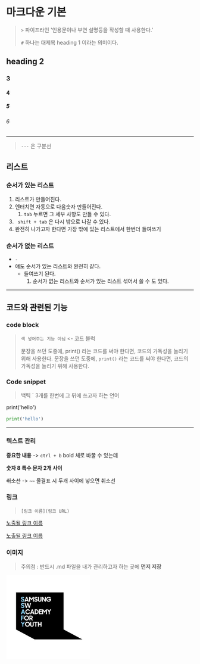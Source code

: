 # 마크다운 기본

> `>` 파이프라인 '인용문이나 부연 설명등을 작성할 때 사용한다.'
> 
> `#` 하나는 대제목 heading 1 이라는 의미이다.

## heading 2

### 3

#### 4

##### 5

###### 6

---

> `---` 은 구분선

## 리스트

### 순서가 있는 리스트

1. 리스트가 만들어진다.
2. 엔터치면 자동으로 다음숫자 만들어진다.
   1. `tab` 누르면 그 세부 사항도 만들 수 있다.
3. ` shift + tab` 은 다시 밖으로 나갈 수 있다.
4. 완전히 나가고자 한다면 가장 밖에 있는 리스트에서 한번더 들여쓰기

### 순서가 없는 리스트

- `-` 
- 얘도 순서가 있는 리스트와 완전히 같다.
  - 들여쓰기 된다.
    1. 순서가 없는 리스트와 순서가 있는 리스트 섞어서 쓸 수 도 있다.

---

## 코드와 관련된 기능

### code block

> `색 넣어주는 기능 아님` <- 코드 블럭
> 
> 문장을 쓰던 도중에, print()  라는 코드를 써야 한다면, 코드의 가독성을 늘리기 위해 사용한다.
> 문장을 쓰던 도중에, `print()` 라는 코드를 써야 한다면, 코드의 가독성을 늘리기 위해 사용한다.

### Code snippet

> 백틱 ` 3개를 한번에
> 그 뒤에 쓰고자 하는 언어

print('hello')

```python
print('hello')
```

---

### 텍스트 관리

**중요한 내용** -> `ctrl + b` bold 체로 바꿀 수 있는데

**숫자 8 특수 문자 2개 사이**

~~취소선~~ -> `~~` 물결표 시 두개 사이에 넣으면 취소선

### 링크

> `[링크 이름](링크 URL)`

[노출될 링크 이름](https://www.naver.com/)

[노출될 링크 이름](www.naver.com/)

### 이미지

> 주의점 : 반드시 .md 파일을 내가 관리하고자 하는 곳에 **먼저 저장**

![다운로드](markdown_intro.assets/다운로드.png)
